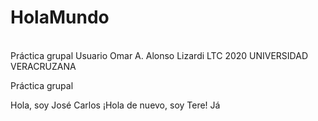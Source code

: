 # HolaMundo

<br>Práctica grupal
Usuario Omar A. Alonso Lizardi
LTC 2020 UNIVERSIDAD VERACRUZANA

Práctica grupal

Hola, soy José Carlos
¡Hola de nuevo, soy Tere! Já

